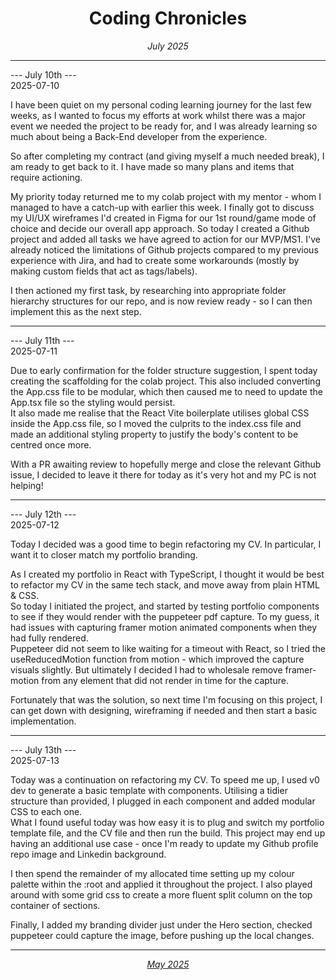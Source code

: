 <h1 align = "center"> Coding Chronicles </h1>
 <div align = "center"><i> July 2025 </i></div>

 ------------

--- July 10th ---  
2025-07-10

I have been quiet on my personal coding learning journey for the last few weeks, as I wanted to focus my efforts at work whilst there was a major event we needed the project to be ready for, and I was already learning so much about being a Back-End developer from the experience. 

So after completing my contract (and giving myself a much needed break), I am ready to get back to it. I have made so many plans and items that require actioning.  

My priority today returned me to my colab project with my mentor - whom I managed to have a catch-up with earlier this week. I finally got to discuss my UI/UX wireframes I'd created in Figma for our 1st round/game mode of choice and decide our overall app approach.
So today I created a Github project and added all tasks we have agreed to action for our MVP/MS1. 
I've already noticed the limitations of Github projects compared to my previous experience with Jira, and had to create some workarounds (mostly by making custom fields that act as tags/labels).  

I then actioned my first task, by researching into appropriate folder hierarchy structures for our repo, and is now review ready - so I can then implement this as the next step.  

------------

--- July 11th ---  
2025-07-11 

Due to early confirmation for the folder structure suggestion, I spent today creating the scaffolding for the colab project. This also included converting the App.css file to be modular, which then caused me to need to update the App.tsx file so the styling would persist.  
It also made me realise that the React Vite boilerplate utilises global CSS inside the App.css file, so I moved the culprits to the index.css file and made an additional styling property to justify the body's content to be centred once more.  

With a PR awaiting review to hopefully merge and close the relevant Github issue, I decided to leave it there for today as it's very hot and my PC is not helping! 

------------

--- July 12th ---  
2025-07-12  

Today I decided was a good time to begin refactoring my CV. In particular, I want it to closer match my portfolio branding.  

As I created my portfolio in React with TypeScript, I thought it would be best to refactor my CV in the same tech stack, and move away from plain HTML & CSS.  
So today I initiated the project, and started by testing portfolio components to see if they would render with the puppeteer pdf capture.  To my guess, it had issues with capturing framer motion animated components when they had fully rendered.  
Puppeteer did not seem to like waiting for a timeout with React, so I tried the useReducedMotion function from motion - which improved the capture visuals slightly. But ultimately I decided I had to wholesale remove framer-motion from any element that did not render in time for the capture.  

Fortunately that was the solution, so next time I'm focusing on this project, I can get down with designing, wireframing if needed and then start a basic implementation.  

------------

--- July 13th ---  
2025-07-13

Today was a continuation on refactoring my CV.  To speed me up, I used v0 dev to generate a basic template with components. Utilising a tidier structure than provided, I plugged in each component and added modular CSS to each one.  
What I found useful today was how easy it is to plug and switch my portfolio template file, and the CV file and then run the build.  This project may end up having an additional use case - once I'm ready to update my Github profile repo image and Linkedin background. 

I then spend the remainder of my allocated time setting up my colour palette within the :root and applied it throughout the project. I also played around with some grid css to create a more fluent split column on the top container of sections. 

Finally, I added my branding divider just under the Hero section, checked puppeteer could capture the image, before pushing up the local changes.

------------

<div align = "center"><i><a href="2025-05.md">May 2025</a></i></div>
